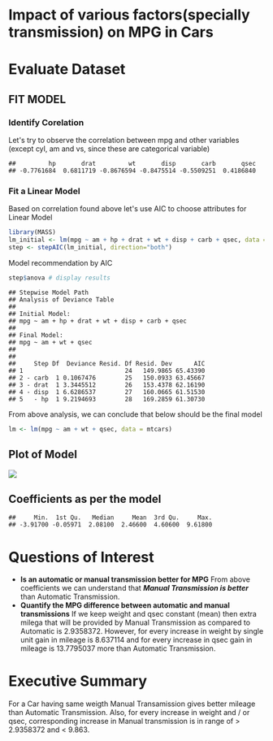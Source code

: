 # Impact of various factors(specially transmission) on MPG in Cars
# Evaluate Dataset

## FIT MODEL
### Identify Corelation
Let's try to observe the correlation between mpg and other variables (except cyl, am and vs, since these are categorical variable)

```
##         hp       drat         wt       disp       carb       qsec 
## -0.7761684  0.6811719 -0.8676594 -0.8475514 -0.5509251  0.4186840
```
### Fit a Linear Model
Based on correlation found above let's use AIC to choose attributes for Linear Model

```r
library(MASS)
lm_initial <- lm(mpg ~ am + hp + drat + wt + disp + carb + qsec, data = mtcars)
step <- stepAIC(lm_initial, direction="both")
```
Model recommendation by AIC

```r
step$anova # display results
```

```
## Stepwise Model Path 
## Analysis of Deviance Table
## 
## Initial Model:
## mpg ~ am + hp + drat + wt + disp + carb + qsec
## 
## Final Model:
## mpg ~ am + wt + qsec
## 
## 
##     Step Df  Deviance Resid. Df Resid. Dev      AIC
## 1                            24   149.9865 65.43390
## 2 - carb  1 0.1067476        25   150.0933 63.45667
## 3 - drat  1 3.3445512        26   153.4378 62.16190
## 4 - disp  1 6.6286537        27   160.0665 61.51530
## 5   - hp  1 9.2194693        28   169.2859 61.30730
```
From above analysis, we can conclude that below should be the final model

```r
lm <- lm(mpg ~ am + wt + qsec, data = mtcars)
```
## Plot of Model
![](RegressionModels_Week3_Project_2pages_files/figure-html/unnamed-chunk-6-1.png) 
## Coefficients as per the model

```
##     Min.  1st Qu.   Median     Mean  3rd Qu.     Max. 
## -3.91700 -0.05971  2.08100  2.46600  4.60600  9.61800
```
# Questions of Interest
- **Is an automatic or manual transmission better for MPG**
From above coefficients we can understand that ***Manual Transmission is better*** than Automatic Transmission.
- **Quantify the MPG difference between automatic and manual transmissions**
If we keep weight and qsec constant (mean) then extra milega that will be provided by Manual Transmission as compared to Automatic is 2.9358372. However, for every increase in weight by single unit gain in mileage is 8.637114 and for every increase in qsec gain in mileage is 13.7795037 more than Automatic Transmission.

# Executive Summary
For a Car having same weigth Manual Transamission gives better mileage than Automatic Transmission. Also, for every increase in weight and / or qsec, corresponding increase in Manual transmission is in range of > 2.9358372 and < 9.863.
